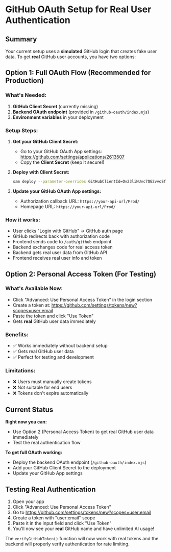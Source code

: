 # GitHub OAuth Setup for Real User Authentication

## Summary

Your current setup uses a **simulated** GitHub login that creates fake user data. To get **real** GitHub user accounts, you have two options:

## Option 1: Full OAuth Flow (Recommended for Production)

### What's Needed:
1. **GitHub Client Secret** (currently missing)
2. **Backend OAuth endpoint** (provided in `/github-oauth/index.mjs`)
3. **Environment variables** in your deployment

### Setup Steps:

1. **Get your GitHub Client Secret:**
   - Go to your GitHub OAuth App settings: https://github.com/settings/applications/2613507
   - Copy the **Client Secret** (keep it secure!)

2. **Deploy with Client Secret:**
   ```bash
   sam deploy --parameter-overrides GitHubClientId=Ov23liNUvc7QG2vvoSfM GitHubClientSecret=YOUR_SECRET_HERE
   ```

3. **Update your GitHub OAuth App settings:**
   - Authorization callback URL: `https://your-api-url/Prod/`
   - Homepage URL: `https://your-api-url/Prod/`

### How it works:
- User clicks "Login with GitHub" → GitHub auth page
- GitHub redirects back with authorization code
- Frontend sends code to `/auth/github` endpoint
- Backend exchanges code for real access token
- Backend gets real user data from GitHub API
- Frontend receives real user info and token

## Option 2: Personal Access Token (For Testing)

### What's Available Now:
- Click "Advanced: Use Personal Access Token" in the login section
- Create a token at: https://github.com/settings/tokens/new?scopes=user:email
- Paste the token and click "Use Token"
- Gets **real** GitHub user data immediately

### Benefits:
- ✅ Works immediately without backend setup
- ✅ Gets real GitHub user data
- ✅ Perfect for testing and development

### Limitations:
- ❌ Users must manually create tokens
- ❌ Not suitable for end users
- ❌ Tokens don't expire automatically

## Current Status

**Right now you can:**
- Use Option 2 (Personal Access Token) to get real GitHub user data immediately
- Test the real authentication flow

**To get full OAuth working:**
- Deploy the backend OAuth endpoint (`/github-oauth/index.mjs`)
- Add your GitHub Client Secret to the deployment
- Update your GitHub App settings

## Testing Real Authentication

1. Open your app
2. Click "Advanced: Use Personal Access Token"
3. Go to https://github.com/settings/tokens/new?scopes=user:email
4. Create a token with "user:email" scope
5. Paste it in the input field and click "Use Token"
6. You'll now see your **real** GitHub name and have unlimited AI usage!

The `verifyGitHubToken()` function will now work with real tokens and the backend will properly verify authentication for rate limiting.
